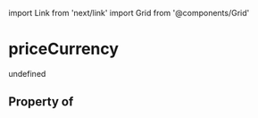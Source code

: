 import Link from 'next/link'
import Grid from '@components/Grid'

# priceCurrency

undefined

## Property of



